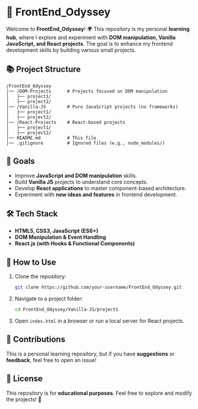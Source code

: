 # 🚀 FrontEnd_Odyssey  

Welcome to **FrontEnd_Odyssey**! 🌍 This repository is my personal **learning hub**, where I explore and experiment with **DOM manipulation, Vanilla JavaScript, and React projects**. The goal is to enhance my frontend development skills by building various small projects.  

## 📚 Project Structure  

```
/FrontEnd_Odyssey
│── /DOM-Projects      # Projects focused on DOM manipulation
│   ├── project1/
│   ├── project2/
│── /Vanilla-JS        # Pure JavaScript projects (no frameworks)
│   ├── project1/
│   ├── project2/
│── /React-Projects    # React-based projects
│   ├── project1/
│   ├── project2/
│── README.md          # This file
│── .gitignore         # Ignored files (e.g., node_modules/)
```

## 🎯 Goals  

- Improve **JavaScript and DOM manipulation** skills.  
- Build **Vanilla JS** projects to understand core concepts.  
- Develop **React applications** to master component-based architecture.  
- Experiment with **new ideas and features** in frontend development.  

## 🛠️ Tech Stack  

- **HTML5, CSS3, JavaScript (ES6+)**  
- **DOM Manipulation & Event Handling**  
- **React.js (with Hooks & Functional Components)**  

## 🚀 How to Use  

1. Clone the repository:  
   ```bash
   git clone https://github.com/your-username/FrontEnd_Odyssey.git
   ```
2. Navigate to a project folder:  
   ```bash
   cd FrontEnd_Odyssey/Vanilla-JS/project1
   ```
3. Open `index.html` in a browser or run a local server for React projects.  

## 🌟 Contributions  

This is a personal learning repository, but if you have **suggestions** or **feedback**, feel free to open an issue!  

## 🐝 License  

This repository is for **educational purposes**. Feel free to explore and modify the projects! 🎨 


  

